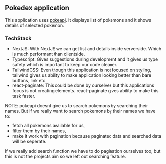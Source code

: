 ## Pokedex application

This application uses [pokeapi](https://pokeapi.co). It displays list of pokemons and it shows details of selected pokemon.

### TechStack
- NextJS: With NextJS we can get list and details inside serverside. Which is much performant than clientside.
- Typescript: Gives suggestions during development and it gives us type safety which is important to keep our code cleaner. 
- TailwindCSS: Even though this application is not focused on styling, tailwind gives us ability to make application looking better than bare buttons, link etc.
- react-paginate: This could be done by ourselves but this applications focus is not creating elements. react-paginate gives ability to make this task faster.

NOTE: pokeapi doesnt give us to search pokemons by searching their names. But if we really want to search pokemons by their names we have to:
- fetch all pokemons available for us,
- filter them by their names,
- make it work with pagination because paginated data and searched data will be seperate. 

If we really add search function we have to do pagination ourselves too, but this is not the projects aim so we left out searching feature.